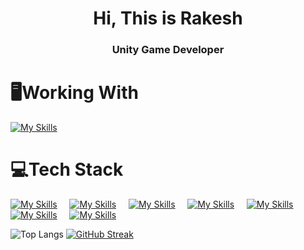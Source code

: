 <h1 align = "center">Hi, This is Rakesh</h1>
<h3 align = "center">Unity Game Developer</h3>

# 🖥️Working With
[![My Skills](https://skillicons.dev/icons?i=cs,unity,vscode&theme=dark)](https://skillicons.dev)

# 💻Tech Stack
[![My Skills](https://skillicons.dev/icons?i=cs,unity,visualstudio,dotnet&theme=dark)](https://skillicons.dev) &nbsp; &nbsp;
[![My Skills](https://skillicons.dev/icons?i=blender&theme=dark)](https://skillicons.dev) &nbsp; &nbsp;
[![My Skills](https://skillicons.dev/icons?i=java,spring,eclipse&theme=dark)](https://skillicons.dev) &nbsp; &nbsp;
[![My Skills](https://skillicons.dev/icons?i=html,css,js&theme=dark)](https://skillicons.dev) &nbsp; &nbsp;
[![My Skills](https://skillicons.dev/icons?i=python&theme=dark)](https://skillicons.dev) &nbsp; &nbsp;
[![My Skills](https://skillicons.dev/icons?i=php&theme=dark)](https://skillicons.dev) &nbsp; &nbsp;
[![My Skills](https://skillicons.dev/icons?i=c,cpp&theme=dark)](https://skillicons.dev) &nbsp; &nbsp;

![Top Langs](https://github-readme-stats.vercel.app/api/top-langs/?username=rakeshkryadav&layout=compact&theme=nightowl)
[![GitHub Streak](https://streak-stats.demolab.com/?user=rakeshkryadav&theme=dark)](https://git.io/streak-stats)
